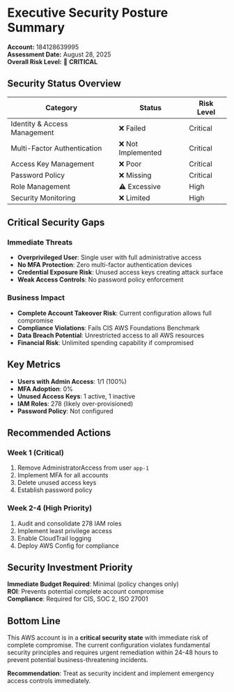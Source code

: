 # Executive Security Posture Summary

**Account:** 184128639995  
**Assessment Date:** August 28, 2025  
**Overall Risk Level:** 🔴 **CRITICAL**

## Security Status Overview

| Category | Status | Risk Level |
|----------|--------|------------|
| Identity & Access Management | ❌ Failed | Critical |
| Multi-Factor Authentication | ❌ Not Implemented | Critical |
| Access Key Management | ❌ Poor | Critical |
| Password Policy | ❌ Missing | Critical |
| Role Management | ⚠️ Excessive | High |
| Security Monitoring | ❌ Limited | High |

## Critical Security Gaps

### Immediate Threats
- **Overprivileged User**: Single user with full administrative access
- **No MFA Protection**: Zero multi-factor authentication devices
- **Credential Exposure Risk**: Unused access keys creating attack surface
- **Weak Access Controls**: No password policy enforcement

### Business Impact
- **Complete Account Takeover Risk**: Current configuration allows full compromise
- **Compliance Violations**: Fails CIS AWS Foundations Benchmark
- **Data Breach Potential**: Unrestricted access to all AWS resources
- **Financial Risk**: Unlimited spending capability if compromised

## Key Metrics
- **Users with Admin Access**: 1/1 (100%)
- **MFA Adoption**: 0% 
- **Unused Access Keys**: 1 active, 1 inactive
- **IAM Roles**: 278 (likely over-provisioned)
- **Password Policy**: Not configured

## Recommended Actions

### Week 1 (Critical)
1. Remove AdministratorAccess from user `app-1`
2. Implement MFA for all accounts
3. Delete unused access keys
4. Establish password policy

### Week 2-4 (High Priority)
1. Audit and consolidate 278 IAM roles
2. Implement least privilege access
3. Enable CloudTrail logging
4. Deploy AWS Config for compliance

## Security Investment Priority
**Immediate Budget Required**: Minimal (policy changes only)  
**ROI**: Prevents potential complete account compromise  
**Compliance**: Required for CIS, SOC 2, ISO 27001

## Bottom Line
This AWS account is in a **critical security state** with immediate risk of complete compromise. The current configuration violates fundamental security principles and requires urgent remediation within 24-48 hours to prevent potential business-threatening incidents.

**Recommendation**: Treat as security incident and implement emergency access controls immediately.
